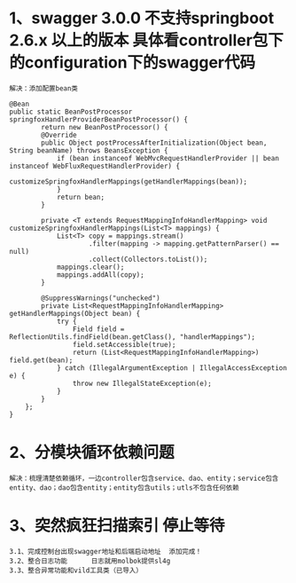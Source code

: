 # 1、swagger 3.0.0 不支持springboot 2.6.x 以上的版本  具体看controller包下的configuration下的swagger代码
    解决：添加配置bean类

    @Bean
    public static BeanPostProcessor springfoxHandlerProviderBeanPostProcessor() {
            return new BeanPostProcessor() {
            @Override
            public Object postProcessAfterInitialization(Object bean, String beanName) throws BeansException {
                if (bean instanceof WebMvcRequestHandlerProvider || bean instanceof WebFluxRequestHandlerProvider) {
                    customizeSpringfoxHandlerMappings(getHandlerMappings(bean));
                }
                return bean;
            }
    
            private <T extends RequestMappingInfoHandlerMapping> void customizeSpringfoxHandlerMappings(List<T> mappings) {
                List<T> copy = mappings.stream()
                        .filter(mapping -> mapping.getPatternParser() == null)
                        .collect(Collectors.toList());
                mappings.clear();
                mappings.addAll(copy);
            }
    
            @SuppressWarnings("unchecked")
            private List<RequestMappingInfoHandlerMapping> getHandlerMappings(Object bean) {
                try {
                    Field field = ReflectionUtils.findField(bean.getClass(), "handlerMappings");
                    field.setAccessible(true);
                    return (List<RequestMappingInfoHandlerMapping>) field.get(bean);
                } catch (IllegalArgumentException | IllegalAccessException e) {
                    throw new IllegalStateException(e);
                }
            }
        };
    }


# 2、分模块循环依赖问题
    解决：梳理清楚依赖循环，一边controller包含service、dao、entity；service包含entity、dao；dao包含entity；entity包含utils；utls不包含任何依赖


# 3、突然疯狂扫描索引 停止等待
    3.1、完成控制台出现swagger地址和后端启动地址  添加完成！
    3.2、整合日志功能      日志就用molbok提供sl4g
    3.3、整合异常功能和vild工具类（已导入）
    
